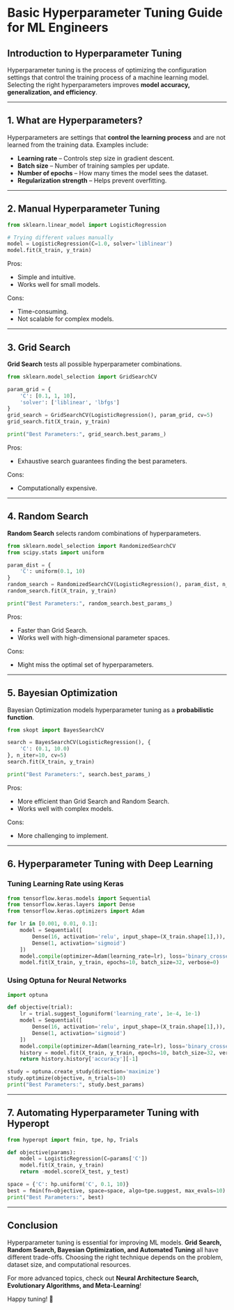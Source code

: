 # Basic Hyperparameter Tuning Guide for ML Engineers

## Introduction to Hyperparameter Tuning
Hyperparameter tuning is the process of optimizing the configuration settings that control the training process of a machine learning model. Selecting the right hyperparameters improves **model accuracy, generalization, and efficiency**.

---
## 1. What are Hyperparameters?
Hyperparameters are settings that **control the learning process** and are not learned from the training data. Examples include:

- **Learning rate** – Controls step size in gradient descent.
- **Batch size** – Number of training samples per update.
- **Number of epochs** – How many times the model sees the dataset.
- **Regularization strength** – Helps prevent overfitting.

---
## 2. Manual Hyperparameter Tuning
```python
from sklearn.linear_model import LogisticRegression

# Trying different values manually
model = LogisticRegression(C=1.0, solver='liblinear')
model.fit(X_train, y_train)
```
Pros:
- Simple and intuitive.
- Works well for small models.

Cons:
- Time-consuming.
- Not scalable for complex models.

---
## 3. Grid Search
**Grid Search** tests all possible hyperparameter combinations.
```python
from sklearn.model_selection import GridSearchCV

param_grid = {
    'C': [0.1, 1, 10],
    'solver': ['liblinear', 'lbfgs']
}
grid_search = GridSearchCV(LogisticRegression(), param_grid, cv=5)
grid_search.fit(X_train, y_train)

print("Best Parameters:", grid_search.best_params_)
```
Pros:
- Exhaustive search guarantees finding the best parameters.

Cons:
- Computationally expensive.

---
## 4. Random Search
**Random Search** selects random combinations of hyperparameters.
```python
from sklearn.model_selection import RandomizedSearchCV
from scipy.stats import uniform

param_dist = {
    'C': uniform(0.1, 10)
}
random_search = RandomizedSearchCV(LogisticRegression(), param_dist, n_iter=5, cv=5)
random_search.fit(X_train, y_train)

print("Best Parameters:", random_search.best_params_)
```
Pros:
- Faster than Grid Search.
- Works well with high-dimensional parameter spaces.

Cons:
- Might miss the optimal set of hyperparameters.

---
## 5. Bayesian Optimization
Bayesian Optimization models hyperparameter tuning as a **probabilistic function**.
```python
from skopt import BayesSearchCV

search = BayesSearchCV(LogisticRegression(), {
    'C': (0.1, 10.0)
}, n_iter=10, cv=5)
search.fit(X_train, y_train)

print("Best Parameters:", search.best_params_)
```
Pros:
- More efficient than Grid Search and Random Search.
- Works well with complex models.

Cons:
- More challenging to implement.

---
## 6. Hyperparameter Tuning with Deep Learning
### Tuning Learning Rate using Keras
```python
from tensorflow.keras.models import Sequential
from tensorflow.keras.layers import Dense
from tensorflow.keras.optimizers import Adam

for lr in [0.001, 0.01, 0.1]:
    model = Sequential([
        Dense(16, activation='relu', input_shape=(X_train.shape[1],)),
        Dense(1, activation='sigmoid')
    ])
    model.compile(optimizer=Adam(learning_rate=lr), loss='binary_crossentropy', metrics=['accuracy'])
    model.fit(X_train, y_train, epochs=10, batch_size=32, verbose=0)
```

### Using Optuna for Neural Networks
```python
import optuna

def objective(trial):
    lr = trial.suggest_loguniform('learning_rate', 1e-4, 1e-1)
    model = Sequential([
        Dense(16, activation='relu', input_shape=(X_train.shape[1],)),
        Dense(1, activation='sigmoid')
    ])
    model.compile(optimizer=Adam(learning_rate=lr), loss='binary_crossentropy', metrics=['accuracy'])
    history = model.fit(X_train, y_train, epochs=10, batch_size=32, verbose=0)
    return history.history['accuracy'][-1]

study = optuna.create_study(direction='maximize')
study.optimize(objective, n_trials=10)
print("Best Parameters:", study.best_params)
```

---
## 7. Automating Hyperparameter Tuning with Hyperopt
```python
from hyperopt import fmin, tpe, hp, Trials

def objective(params):
    model = LogisticRegression(C=params['C'])
    model.fit(X_train, y_train)
    return -model.score(X_test, y_test)

space = {'C': hp.uniform('C', 0.1, 10)}
best = fmin(fn=objective, space=space, algo=tpe.suggest, max_evals=10)
print("Best Parameters:", best)
```

---
## Conclusion
Hyperparameter tuning is essential for improving ML models. **Grid Search, Random Search, Bayesian Optimization, and Automated Tuning** all have different trade-offs. Choosing the right technique depends on the problem, dataset size, and computational resources.

For more advanced topics, check out **Neural Architecture Search, Evolutionary Algorithms, and Meta-Learning**!

Happy tuning! 🚀
